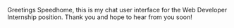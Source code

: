 Greetings Speedhome, this is my chat user interface for the Web Developer Internship position. Thank you and hope to hear from you soon!
